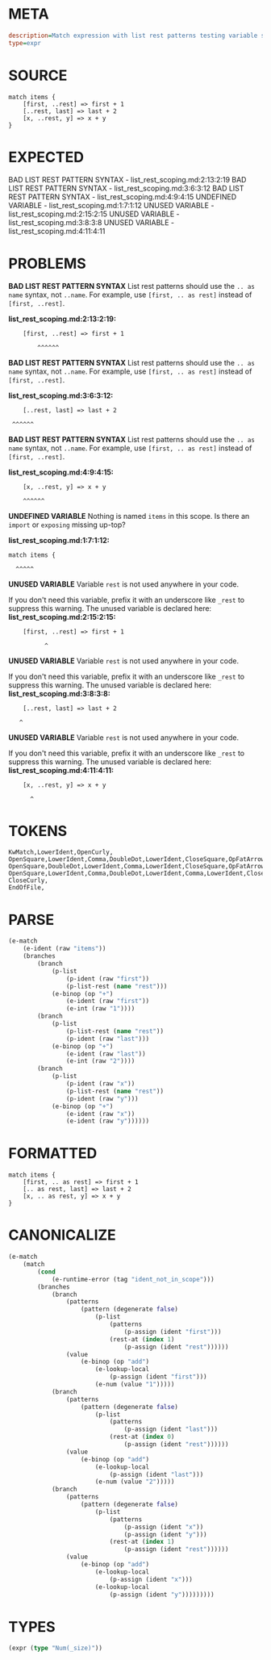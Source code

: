 # META
~~~ini
description=Match expression with list rest patterns testing variable scoping
type=expr
~~~
# SOURCE
~~~roc
match items {
    [first, ..rest] => first + 1
    [..rest, last] => last + 2
    [x, ..rest, y] => x + y
}
~~~
# EXPECTED
BAD LIST REST PATTERN SYNTAX - list_rest_scoping.md:2:13:2:19
BAD LIST REST PATTERN SYNTAX - list_rest_scoping.md:3:6:3:12
BAD LIST REST PATTERN SYNTAX - list_rest_scoping.md:4:9:4:15
UNDEFINED VARIABLE - list_rest_scoping.md:1:7:1:12
UNUSED VARIABLE - list_rest_scoping.md:2:15:2:15
UNUSED VARIABLE - list_rest_scoping.md:3:8:3:8
UNUSED VARIABLE - list_rest_scoping.md:4:11:4:11
# PROBLEMS
**BAD LIST REST PATTERN SYNTAX**
List rest patterns should use the `.. as name` syntax, not `..name`.
For example, use `[first, .. as rest]` instead of `[first, ..rest]`.

**list_rest_scoping.md:2:13:2:19:**
```roc
    [first, ..rest] => first + 1
```
            ^^^^^^


**BAD LIST REST PATTERN SYNTAX**
List rest patterns should use the `.. as name` syntax, not `..name`.
For example, use `[first, .. as rest]` instead of `[first, ..rest]`.

**list_rest_scoping.md:3:6:3:12:**
```roc
    [..rest, last] => last + 2
```
     ^^^^^^


**BAD LIST REST PATTERN SYNTAX**
List rest patterns should use the `.. as name` syntax, not `..name`.
For example, use `[first, .. as rest]` instead of `[first, ..rest]`.

**list_rest_scoping.md:4:9:4:15:**
```roc
    [x, ..rest, y] => x + y
```
        ^^^^^^


**UNDEFINED VARIABLE**
Nothing is named `items` in this scope.
Is there an `import` or `exposing` missing up-top?

**list_rest_scoping.md:1:7:1:12:**
```roc
match items {
```
      ^^^^^


**UNUSED VARIABLE**
Variable `rest` is not used anywhere in your code.

If you don't need this variable, prefix it with an underscore like `_rest` to suppress this warning.
The unused variable is declared here:
**list_rest_scoping.md:2:15:2:15:**
```roc
    [first, ..rest] => first + 1
```
              ^


**UNUSED VARIABLE**
Variable `rest` is not used anywhere in your code.

If you don't need this variable, prefix it with an underscore like `_rest` to suppress this warning.
The unused variable is declared here:
**list_rest_scoping.md:3:8:3:8:**
```roc
    [..rest, last] => last + 2
```
       ^


**UNUSED VARIABLE**
Variable `rest` is not used anywhere in your code.

If you don't need this variable, prefix it with an underscore like `_rest` to suppress this warning.
The unused variable is declared here:
**list_rest_scoping.md:4:11:4:11:**
```roc
    [x, ..rest, y] => x + y
```
          ^


# TOKENS
~~~zig
KwMatch,LowerIdent,OpenCurly,
OpenSquare,LowerIdent,Comma,DoubleDot,LowerIdent,CloseSquare,OpFatArrow,LowerIdent,OpPlus,Int,
OpenSquare,DoubleDot,LowerIdent,Comma,LowerIdent,CloseSquare,OpFatArrow,LowerIdent,OpPlus,Int,
OpenSquare,LowerIdent,Comma,DoubleDot,LowerIdent,Comma,LowerIdent,CloseSquare,OpFatArrow,LowerIdent,OpPlus,LowerIdent,
CloseCurly,
EndOfFile,
~~~
# PARSE
~~~clojure
(e-match
	(e-ident (raw "items"))
	(branches
		(branch
			(p-list
				(p-ident (raw "first"))
				(p-list-rest (name "rest")))
			(e-binop (op "+")
				(e-ident (raw "first"))
				(e-int (raw "1"))))
		(branch
			(p-list
				(p-list-rest (name "rest"))
				(p-ident (raw "last")))
			(e-binop (op "+")
				(e-ident (raw "last"))
				(e-int (raw "2"))))
		(branch
			(p-list
				(p-ident (raw "x"))
				(p-list-rest (name "rest"))
				(p-ident (raw "y")))
			(e-binop (op "+")
				(e-ident (raw "x"))
				(e-ident (raw "y"))))))
~~~
# FORMATTED
~~~roc
match items {
	[first, .. as rest] => first + 1
	[.. as rest, last] => last + 2
	[x, .. as rest, y] => x + y
}
~~~
# CANONICALIZE
~~~clojure
(e-match
	(match
		(cond
			(e-runtime-error (tag "ident_not_in_scope")))
		(branches
			(branch
				(patterns
					(pattern (degenerate false)
						(p-list
							(patterns
								(p-assign (ident "first")))
							(rest-at (index 1)
								(p-assign (ident "rest"))))))
				(value
					(e-binop (op "add")
						(e-lookup-local
							(p-assign (ident "first")))
						(e-num (value "1")))))
			(branch
				(patterns
					(pattern (degenerate false)
						(p-list
							(patterns
								(p-assign (ident "last")))
							(rest-at (index 0)
								(p-assign (ident "rest"))))))
				(value
					(e-binop (op "add")
						(e-lookup-local
							(p-assign (ident "last")))
						(e-num (value "2")))))
			(branch
				(patterns
					(pattern (degenerate false)
						(p-list
							(patterns
								(p-assign (ident "x"))
								(p-assign (ident "y")))
							(rest-at (index 1)
								(p-assign (ident "rest"))))))
				(value
					(e-binop (op "add")
						(e-lookup-local
							(p-assign (ident "x")))
						(e-lookup-local
							(p-assign (ident "y")))))))))
~~~
# TYPES
~~~clojure
(expr (type "Num(_size)"))
~~~
